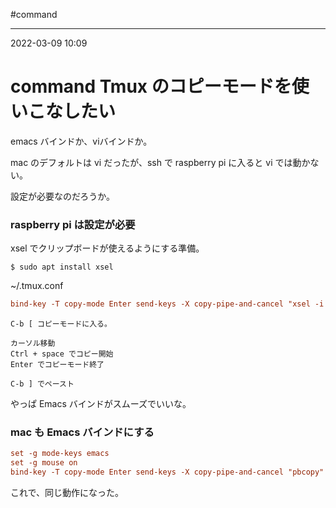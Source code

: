 #command

---
2022-03-09  10:09

# command  Tmux のコピーモードを使いこなしたい

emacs バインドか、viバインドか。

mac のデフォルトは vi だったが、ssh で raspberry pi に入ると vi では動かない。

設定が必要なのだろうか。

### raspberry pi は設定が必要

xsel でクリップボードが使えるようにする準備。

```shell
$ sudo apt install xsel
```

~/.tmux.conf

```shell:~/.tmux.conf
bind-key -T copy-mode Enter send-keys -X copy-pipe-and-cancel "xsel -i p && xsel -o -p | xsel -i -b"
```

```
C-b [ コピーモードに入る。

カーソル移動
Ctrl + space でコピー開始
Enter でコピーモード終了

C-b ] でペースト
```

やっぱ Emacs バインドがスムーズでいいな。

### mac も Emacs バインドにする
```shell:~/tmux.conf
set -g mode-keys emacs
set -g mouse on
bind-key -T copy-mode Enter send-keys -X copy-pipe-and-cancel "pbcopy"
```

これで、同じ動作になった。

